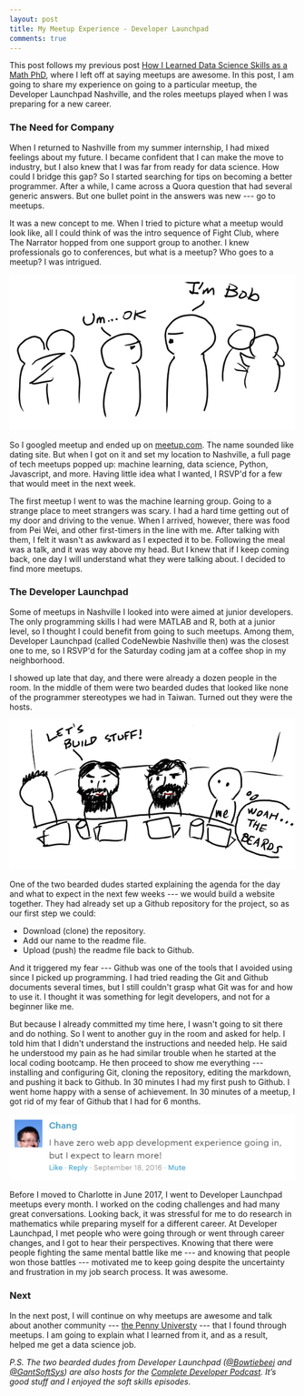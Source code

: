 ```yaml
---
layout: post
title: My Meetup Experience - Developer Launchpad
comments: true
---
```


This post follows my previous post [How I Learned Data Science Skills as a Math PhD](https://changhsinlee.github.io/learning-skills-for-data-science/), where I left off at saying meetups are awesome. In this post, I am going to share my experience on going to a particular meetup, the Developer Launchpad Nashville, and the roles meetups played when I was preparing for a new career.

### The Need for Company
When I returned to Nashville from my summer internship, I had mixed feelings about my future. I became confident that I can make the move to industry, but I also knew that I was far from ready for data science. How could I bridge this gap? So I started searching for tips on becoming a better programmer. After a while, I came across a Quora question that had several generic answers. But one bullet point in the answers was new --- go to meetups.

It was a new concept to me. When I tried to picture what a meetup would look like, all I could think of was the intro sequence of Fight Club, where The Narrator hopped from one support group to another. I knew professionals go to conferences, but what is a meetup? Who goes to a meetup? I was intrigued.

![](/figure/source/2017-10-29-meetups-are-awesome-dev-launchpad/fight-club.png)

So I googled meetup and ended up on [meetup.com](meetup.com). The name sounded like dating site. But when I got on it and set my location to Nashville, a full page of tech meetups popped up: machine learning, data science, Python, Javascript, and more. Having little idea what I wanted, I RSVP'd for a few that would meet in the next week.

The first meetup I went to was the machine learning group. Going to a strange place to meet strangers was scary. I had a hard time getting out of my door and driving to the venue. When I arrived, however, there was food from Pei Wei, and other first-timers in the line with me. After talking with them, I felt it wasn't as awkward as I expected it to be. Following the meal was a talk, and it was way above my head. But I knew that if I keep coming back, one day I will understand what they were talking about. I decided to find more meetups.

### The Developer Launchpad
Some of meetups in Nashville I looked into were aimed at junior developers. The only programming skills I had were MATLAB and R, both at a junior level, so I thought I could benefit from going to such meetups. Among them, Developer Launchpad (called CodeNewbie Nashville then) was the closest one to me, so I RSVP'd for the Saturday coding jam at a coffee shop in my neighborhood.

I showed up late that day, and there were already a dozen people in the room. In the middle of them were two bearded dudes that looked like none of the programmer stereotypes we had in Taiwan. Turned out they were the hosts.

![](/figure/source/2017-10-29-meetups-are-awesome-dev-launchpad/dev-launchpad.png)

One of the two bearded dudes started explaining the agenda for the day and what to expect in the next few weeks --- we would build a website together. They had already set up a Github repository for the project, so as our first step we could:

* Download (clone) the repository.
* Add our name to the readme file.
* Upload (push) the readme file back to Github.

And it triggered my fear --- Github was one of the tools that I avoided using since I picked up programming. I had tried reading the Git and Github documents several times, but I still couldn't grasp what Git was for and how to use it. I thought it was something for legit developers, and not for a beginner like me.

But because I already committed my time here, I wasn't going to sit there and do nothing. So I went to another guy in the room and asked for help. I told him that I didn't understand the instructions and needed help. He said he understood my pain as he had similar trouble when he started at the local coding bootcamp. He then proceed to show me everything --- installing and configuring Git, cloning the repository, editing the markdown, and pushing it back to Github. In 30 minutes I had my first push to Github. I went home happy with a sense of achievement. In 30 minutes of a meetup, I got rid of my fear of Github that I had for 6 months.

![](/figure/source/2017-10-29-meetups-are-awesome-dev-launchpad/comment.png)

Before I moved to Charlotte in June 2017, I went to Developer Launchpad meetups every month. I worked on the coding challenges and had many great conversations. Looking back, it was stressful for me to do research in mathematics while preparing myself for a different career. At Developer Launchpad, I met people who were going through or went through career changes, and I got to hear their perspectives. Knowing that there were people fighting the same mental battle like me --- and knowing that people won those battles --- motivated me to keep going despite the uncertainty and frustration in my job search process. It was awesome.

### Next

In the next post, I will continue on why meetups are awesome and talk about another community --- [the Penny Universty](http://www.pennyuniversity.org) --- that I found through meetups. I am going to explain what I learned from it, and as a result, helped me get a data science job.

*P.S. The two bearded dudes from Developer Launchpad ([@Bowtiebeej](https://twitter.com/BowtieBeej) and [@GantSoftSys](https://twitter.com/GantSoftSys)) are also hosts for the [Complete Developer Podcast](http://completedeveloperpodcast.com/). It’s good stuff and I enjoyed the soft skills episodes.*
